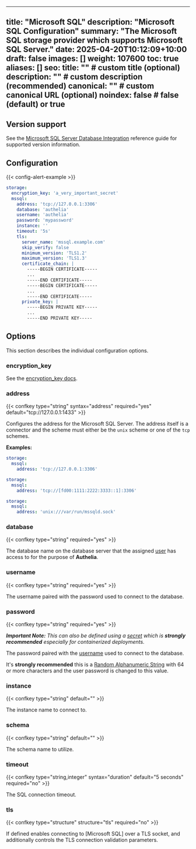 
---
title: "Microsoft SQL"
description: "Microsoft SQL Configuration"
summary: "The Microsoft SQL storage provider which supports Microsoft SQL Server."
date: 2025-04-20T10:12:09+10:00
draft: false
images: []
weight: 107600
toc: true
aliases: []
seo:
  title: "" # custom title (optional)
  description: "" # custom description (recommended)
  canonical: "" # custom canonical URL (optional)
  noindex: false # false (default) or true
---

## Version support

See the [Microsoft SQL Server Database Integration](../../reference/integrations/database-integrations.md#microsoft-sql-server) reference
guide for supported version information.

## Configuration

{{< config-alert-example >}}

```yaml
storage:
  encryption_key: 'a_very_important_secret'
  mssql:
    address: 'tcp://127.0.0.1:3306'
    database: 'authelia'
    username: 'authelia'
    password: 'mypassword'
    instance: ''
    timeout: '5s'
    tls:
      server_name: 'mssql.example.com'
      skip_verify: false
      minimum_version: 'TLS1.2'
      maximum_version: 'TLS1.3'
      certificate_chain: |
        -----BEGIN CERTIFICATE-----
        ...
        -----END CERTIFICATE-----
        -----BEGIN CERTIFICATE-----
        ...
        -----END CERTIFICATE-----
      private_key: |
        -----BEGIN PRIVATE KEY-----
        ...
        -----END PRIVATE KEY-----
```

## Options

This section describes the individual configuration options.

### encryption_key

See the [encryption_key docs](introduction.md#encryption_key).

### address

{{< confkey type="string" syntax="address" required="yes" default="tcp://127.0.0.1:1433" >}}

Configures the address for the Microsoft SQL Server. The address itself is a connector and the scheme must either be
the `unix` scheme or one of the `tcp` schemes.

__Examples:__

```yaml
storage:
  mssql:
    address: 'tcp://127.0.0.1:3306'
```

```yaml
storage:
  mssql:
    address: 'tcp://[fd00:1111:2222:3333::1]:3306'
```

```yaml
storage:
  mssql:
    address: 'unix:///var/run/mssqld.sock'
```

### database

{{< confkey type="string" required="yes" >}}

The database name on the database server that the assigned [user](#username) has access to for the purpose of
__Authelia__.

### username

{{< confkey type="string" required="yes" >}}

The username paired with the password used to connect to the database.

### password

{{< confkey type="string" required="yes" >}}

*__Important Note:__ This can also be defined using a [secret](../methods/secrets.md) which is __strongly recommended__
especially for containerized deployments.*

The password paired with the [username](#username) used to connect to the database.

It's __strongly recommended__ this is a
[Random Alphanumeric String](../../reference/guides/generating-secure-values.md#generating-a-random-alphanumeric-string) with 64 or more
characters and the user password is changed to this value.

### instance

{{< confkey type="string" default="" >}}

The instance name to connect to.

### schema

{{< confkey type="string" default="" >}}

The schema name to utilize.

### timeout

{{< confkey type="string,integer" syntax="duration" default="5 seconds" required="no" >}}

The SQL connection timeout.

### tls

{{< confkey type="structure" structure="tls" required="no" >}}

If defined enables connecting to [Microsoft SQL] over a TLS socket, and additionally controls the TLS connection
validation parameters.

[MySQL]: https://www.mysql.com/
[MariaDB]: https://mariadb.org/
